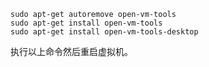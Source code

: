 ```
sudo apt-get autoremove open-vm-tools
sudo apt-get install open-vm-tools
sudo apt-get install open-vm-tools-desktop
```

执行以上命令然后重启虚拟机。